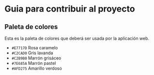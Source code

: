 # Guia para contribuir al proyecto

## Paleta de colores

Esta es la paleta de colores que deberá ser usada por la aplicación web.

- `#E7717D` Rosa caramelo
- `#C2CAD0` Gris lavanda
- `#C2B9B0` Marrón grisáceo
- `#7E685A` Marrón pastel
- `#AFD275` Amarillo verdoso
